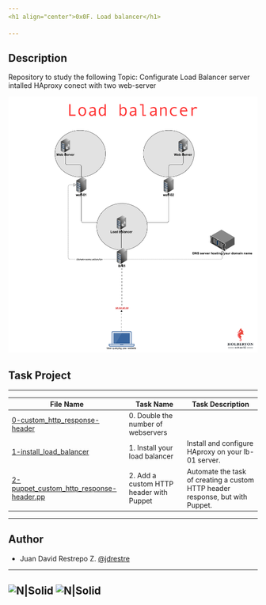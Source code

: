 ```yaml
---
<h1 align="center">0x0F. Load balancer</h1>

---
```


## Description
Repository to study the following Topic: Configurate Load Balancer server intalled HAproxy conect with two web-server

![N|Solid](https://github.com/jdrestre/pictures-holberton-projects/blob/master/0x0F.%20Load%20balancer/load_balancer_map_qfdked8.png)

## Task Project
---
File Name|Task Name|Task Description
---|---|---
[0-custom_http_response-header](https://github.com/jdrestre/holberton-system_engineering-devops/tree/master/0x0F-load_balancer/0-custom_http_response-header)|0. Double the number of webservers|
[1-install_load_balancer](https://github.com/jdrestre/holberton-system_engineering-devops/tree/master/0x0F-load_balancer/1-install_load_balancer)|1. Install your load balancer|Install and configure HAproxy on your lb-01 server.
[2-puppet_custom_http_response-header.pp](https://github.com/jdrestre/holberton-system_engineering-devops/tree/master/0x0F-load_balancer/2-puppet_custom_http_response-header.pp)|2. Add a custom HTTP header with Puppet|Automate the task of creating a custom HTTP header response, but with Puppet.



---
## Author

- Juan David Restrepo Z. [@jdrestre](https://twitter.com/jdrestre)

---
![N|Solid](https://www.holbertonschool.com/holberton-logo.png) ![N|Solid](https://intranet.hbtn.io/assets/holberton-logo-coral-27055cb2f875eb10bf3b3942e52a24581bc0667695bdc856d4f08b469b678000.png)
---
